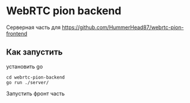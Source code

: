# WebRTC pion backend
Серверная часть для https://github.com/HummerHead87/webrtc-pion-frontend

## Как запустить
установить go
```git clone https://github.com/HummerHead87/webrtc-pion-backend
cd webrtc-pion-backend
go run ./server/
```
Запустить фронт часть
